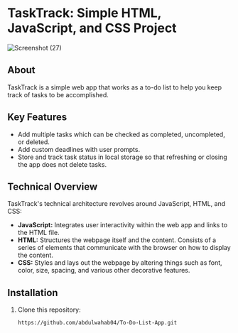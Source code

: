 # TaskTrack: Simple HTML, JavaScript, and CSS Project
![Screenshot (27)](https://github.com/abdulwahab04/To-Do-List-App/assets/88958237/413d8424-666f-4fcc-91e8-91b7b602f120)


## About

TaskTrack is a simple web app that works as a to-do list to help you keep track of tasks to be accomplished.

## Key Features

- Add multiple tasks which can be checked as completed, uncompleted, or deleted.
- Add custom deadlines with user prompts.
- Store and track task status in local storage so that refreshing or closing the app does not delete tasks.

## Technical Overview

TaskTrack's technical architecture revolves around JavaScript, HTML, and CSS:

- **JavaScript:** Integrates user interactivity within the web app and links to the HTML file.
- **HTML:** Structures the webpage itself and the content. Consists of a series of elements that communicate with the browser on how to display the content.
- **CSS:** Styles and lays out the webpage by altering things such as font, color, size, spacing, and various other decorative features.

## Installation

1. Clone this repository:
   ```bash
   https://github.com/abdulwahab04/To-Do-List-App.git
